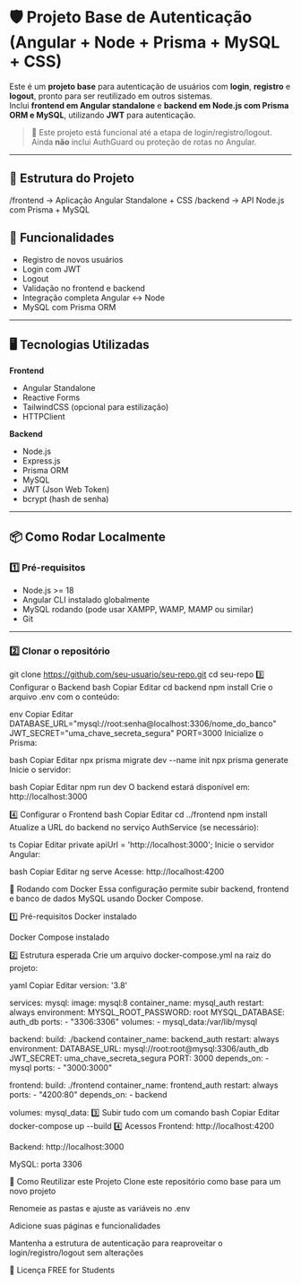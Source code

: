 # 🛡️ Projeto Base de Autenticação (Angular + Node + Prisma + MySQL + CSS)

Este é um **projeto base** para autenticação de usuários com **login**, **registro** e **logout**, pronto para ser reutilizado em outros sistemas.  
Inclui **frontend em Angular standalone** e **backend em Node.js com Prisma ORM e MySQL**, utilizando **JWT** para autenticação.

> 📌 Este projeto está funcional até a etapa de login/registro/logout. Ainda **não** inclui AuthGuard ou proteção de rotas no Angular.

---

## 📂 Estrutura do Projeto
/frontend → Aplicação Angular Standalone + CSS
/backend → API Node.js com Prisma + MySQL

## 🚀 Funcionalidades

- Registro de novos usuários
- Login com JWT
- Logout
- Validação no frontend e backend
- Integração completa Angular ↔ Node
- MySQL com Prisma ORM

---

## 🖥️ Tecnologias Utilizadas

**Frontend**
- Angular Standalone
- Reactive Forms
- TailwindCSS (opcional para estilização)
- HTTPClient

**Backend**
- Node.js
- Express.js
- Prisma ORM
- MySQL
- JWT (Json Web Token)
- bcrypt (hash de senha)

---

## 📦 Como Rodar Localmente

### 1️⃣ Pré-requisitos
- Node.js >= 18
- Angular CLI instalado globalmente
- MySQL rodando (pode usar XAMPP, WAMP, MAMP ou similar)
- Git

---

### 2️⃣ Clonar o repositório

git clone https://github.com/seu-usuario/seu-repo.git
cd seu-repo
3️⃣ Configurar o Backend
bash
Copiar
Editar
cd backend
npm install
Crie o arquivo .env com o conteúdo:

env
Copiar
Editar
DATABASE_URL="mysql://root:senha@localhost:3306/nome_do_banco"
JWT_SECRET="uma_chave_secreta_segura"
PORT=3000
Inicialize o Prisma:

bash
Copiar
Editar
npx prisma migrate dev --name init
npx prisma generate
Inicie o servidor:

bash
Copiar
Editar
npm run dev
O backend estará disponível em:
http://localhost:3000

4️⃣ Configurar o Frontend
bash
Copiar
Editar
cd ../frontend
npm install
Atualize a URL do backend no serviço AuthService (se necessário):

ts
Copiar
Editar
private apiUrl = 'http://localhost:3000';
Inicie o servidor Angular:

bash
Copiar
Editar
ng serve
Acesse:
http://localhost:4200

🐳 Rodando com Docker
Essa configuração permite subir backend, frontend e banco de dados MySQL usando Docker Compose.

1️⃣ Pré-requisitos
Docker instalado

Docker Compose instalado

2️⃣ Estrutura esperada
Crie um arquivo docker-compose.yml na raiz do projeto:

yaml
Copiar
Editar
version: '3.8'

services:
  mysql:
    image: mysql:8
    container_name: mysql_auth
    restart: always
    environment:
      MYSQL_ROOT_PASSWORD: root
      MYSQL_DATABASE: auth_db
    ports:
      - "3306:3306"
    volumes:
      - mysql_data:/var/lib/mysql

  backend:
    build: ./backend
    container_name: backend_auth
    restart: always
    environment:
      DATABASE_URL: mysql://root:root@mysql:3306/auth_db
      JWT_SECRET: uma_chave_secreta_segura
      PORT: 3000
    depends_on:
      - mysql
    ports:
      - "3000:3000"

  frontend:
    build: ./frontend
    container_name: frontend_auth
    restart: always
    ports:
      - "4200:80"
    depends_on:
      - backend

volumes:
  mysql_data:
3️⃣ Subir tudo com um comando
bash
Copiar
Editar
docker-compose up --build
4️⃣ Acessos
Frontend: http://localhost:4200

Backend: http://localhost:3000

MySQL: porta 3306

📌 Como Reutilizar este Projeto
Clone este repositório como base para um novo projeto

Renomeie as pastas e ajuste as variáveis no .env

Adicione suas páginas e funcionalidades

Mantenha a estrutura de autenticação para reaproveitar o login/registro/logout sem alterações

📝 Licença
FREE for Students
